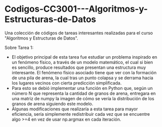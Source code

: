 # Codigos-CC3001---Algoritmos-y-Estructuras-de-Datos
Una colección de códigos de tareas interesantes realizadas para el curso "Algoritmos y Estructuras de Datos".

Sobre Tarea 1:
- El objetivo principal de esta tarea fue estudiar un problema inspirado en un fenómeno físico, a través de un modelo matemático, el cual si bien es sencillo, produce resultados que presentan una estructura muy interesante. El fenómeno físico asociado tiene que ver con la formación de una pila de arena, la cual tras un punto colapsa y se derrama hacia los lugares vecinos con cierta predicción simplificada.
- Para esto se debió implementar una función en Python que, según un número N que representa la cantidad de granos de arena, entregara en una matriz de numpy la imagen de cómo se vería la distribución de los granos de arena siguiendo este modelo.
- Algunas modificaciones que realizaría a esta tarea para mayor eficiencia, sería simplemente redistribuir cada vez que se encuentre algo >=4 en vez de usar np.argmax en cada iteración.
